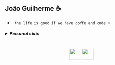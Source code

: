 ## João Guilherme ☕
- ` the life is good if we have coffe and code ☀`
<div align="center">
  
<h5>
  <details>
    <summary align="left">Personal stats</summary>
    <br>
    <div align="center" align-items="center"> 
      <img width="500px" src="https://github-readme-stats.vercel.app/api/wakatime/?username=SunnYu&layout=compact&theme=dracula&bg_color=000000&border_color=00000000&text_color=ffffff&hide_progress=true&border_radius=0" alt="langs">
    </div>
  </details>
</h5>

  

<div style="display: inline_block"><br>
<img src="https://imgur.com/CZ3pw4E.png" width="37" height="37" >
<img src="https://skillicons.dev/icons?i=c,cpp,perl,rust,zig,kotlin,dart,linux" height="37" >
</div>

</div>
